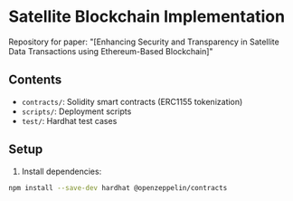 # Satellite Blockchain Implementation
Repository for paper: "[Enhancing Security and Transparency in Satellite Data
 Transactions using Ethereum-Based Blockchain]"

## Contents
- `contracts/`: Solidity smart contracts (ERC1155 tokenization)
- `scripts/`: Deployment scripts
- `test/`: Hardhat test cases

## Setup
1. Install dependencies:
```bash
npm install --save-dev hardhat @openzeppelin/contracts
